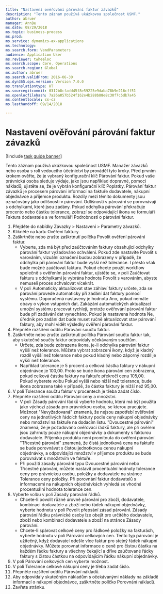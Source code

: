 ```yaml
--- 
title: "Nastavení ověřování párování faktur závazků"
description: "Tento záznam používá ukázkovou společnost USMF."
author: abruer
manager: AnnBe
ms.date: 08/29/2018
ms.topic: business-process
ms.prod: 
ms.service: dynamics-ax-applications
ms.technology: 
ms.search.form: VendParameters
audience: Application User
ms.reviewer: twheeloc
ms.search.scope: Core, Operations
ms.search.region: Global
ms.author: abruer
ms.search.validFrom: 2016-06-30
ms.dyn365.ops.version: Version 7.0.0
ms.translationtype: HT
ms.sourcegitcommit: 0312b8cfadd45f8e59225e9daba78b9e216cff51
ms.openlocfilehash: 7a26a057b524f162e4b288b88e8c30f7c5db7a45
ms.contentlocale: cs-cz
ms.lasthandoff: 09/14/2018

---
```

# <a name="set-up-accounts-payable-invoice-matching-validation"></a>Nastavení ověřování párování faktur závazků

[!include [task guide banner](../../includes/task-guide-banner.md)]

Tento záznam používá ukázkovou společnost USMF. Manažer závazků nebo osoba s rolí vedoucího účetnictví by prováděl tyto kroky. Před prvním krokem ověřte, že je vybraný konfigurační klíč Párování faktur. Pokud vaše právnická osoba sleduje výdaje, jako jsou například dopravné, pomocí nákladů, ujistěte se, že je vybrán konfigurační klíč Poplatky.  Párování faktur závazků je procesem párování informací na faktuře dodavatele, nákupní objednávce a příjemce produktu. Rozdíly mezi těmito dokumenty jsou označovány jako odlišnosti v párování. Odlišnosti v párování se porovnávají s odchylkami, které jsou zadány. Pokud odchylka párování překračuje procento nebo částku tolerance, zobrazí se odpovídající ikona ve formuláři Faktura dodavatele a ve formuláři Podrobnosti o párování faktur.

1. Přejděte do nabídky Závazky > Nastavení > Parametry závazků.
2. Klikněte na kartu Ověření faktury.
3. Zaškrtněte nebo zrušte zaškrtnutí políčka Povolit ověření párování faktur.
    * Vyberte, zda má být před zaúčtováním faktury obsahující odchylky párování faktur vyžadováno schválení. Pokud zde nastavíte Povolit s varováním, vizuální označení budou zobrazeny v případě, že odchylka při párování faktur bude vyšší než tolerance. I přesto však bude možné zaúčtovat fakturu. Pokud chcete použít workflow společně s ověřením párování faktur, ujistěte se, v poli Zaúčtovat fakturu s odchylkami je vybrána hodnota Povolit s varováním, abyste nemuseli proces schvalovat vícekrát.  
    * V poli Automaticky aktualizovat stav záhlaví faktury určete, zda se párování provede automaticky při zadání dat faktury pomocí systému. Doporučená nastaveny je hodnota Ano, pokud nemáte obavy o výkon vstupních dat. Zakázání automatických aktualizací umožní systému pracovat rychleji, protože ověřování párování faktur bude při zadávání dat vynecháno. Pokud je nastavena hodnota Ne, úředník pro zadání dat bude muset ručně aktualizovat stav párování faktury, aby mohl vidět výsledky ověření párování faktur.  
4. Přepněte rozšíření oddílu Párování součtu faktur.
5. Zaškrtněte nebo zrušte zaškrtnutí políčka Párování součtu faktur tak, aby skutečné součty faktur odpovídaly očekávaným součtům.
    * Určete, zda bude zobrazena ikona, je-li odchylka párování faktur vyšší než tolerance. Můžete vybrat zobrazení ikony, když je kladný rozdíl vyšší než tolerance nebo pokud kladný nebo záporný rozdíl je vyšší než tolerance.  
    * Například tolerance je 5 procent a celková částka faktury v nákupní objednávce je 100,00. Proto se bude ikona párování cen zobrazena, pokud celková částka faktury na faktuře překročí cenu 105,00. Pokud vyberete volbu Pokud vyšší nebo nižší než tolerance, bude ikona zobrazena také v případě, že částka faktury je nižší než 95,00.  
6. V poli Tolerance součtu faktur v procentech je třeba zadat číslo.
7. Přepněte rozšíření oddílu Párování ceny a množství.
    * V poli Zásady párování řádků vyberte hodnotu, která má být použita jako výchozí zásada pro právnickou osobu, se kterou pracujete. Možnost "Nevyžadovaná" znamená, že nejsou zapotřebí ověřování ceny na jednotlivých řádcích faktury podle ceny nákupní objednávky nebo množství na faktuře na dodacím listu. "Dvoucestné párování" znamená, že je požadováno ověřovací řádků faktury, ale při ověření jsou zahrnuty pouze nákupní objednávky a dokumenty s fakturou dodavatele. Příjemka produktu není promítnuta do ověření párování. "Třícestné párování" znamená, že čistá jednotková cena na faktuře se bude porovnávat s čistou jednotkovou cenou nákupní objednávky, a odpovídající množství v příjemce produktu se bude porovnávat s množstvím ve faktuře.  
    * Při použití zásady párování typu Dvoucestné párování nebo Třícestné párování, můžete nastavit procentuální hodnoty tolerance ceny pro právnickou osobu, položky a dodavatele na stránce Tolerance ceny položky. Při porovnání faktur dodavatelů s informacemi na nákupních objednávkách vyhledá se vhodná procentuální hodnota tolerance cen.  
8. Vyberte volbu v poli Zásady párování řádků.
    * Chcete-li povolit různé úrovně párování pro zboží, dodavatele, kombinaci dodavatele a zboží nebo řádek nákupní objednávky, vyberte hodnotu v poli Povolit přepsání zásad párování. Zásady párování řádku právnické osoby lze obejít pro určitého dodavatele, zboží nebo kombinaci dodavatele a zboží na stránce Zásady párování.  
    * Chcete-li spárovat celkové ceny pro řádkové položky na fakturách, vyberte hodnotu v poli Párování celkových cen. Tento typ párování je užitečný, když dodavatel odešle více faktur pro stejný řádek nákupní objednávky. Můžete porovnat informace o ceně pro čistou částku na každém řádku faktury a všechny čekající a dříve zaúčtované řádky faktury s čistou částkou na odpovídajícím řádku nákupní objednávky.  
9. V poli Párování celkových cen vyberte možnost.
10. V poli Tolerance celkové nákupní ceny je třeba zadat číslo.
11. Přepněte rozšíření oddílu Párování nákladů.
12. Aby odpovídaly skutečným nákladům s očekávanými náklady na základě informací o nákupní objednávce, zaškrtněte políčko Porovnání nákladů.
13. Zavřete stránku.



